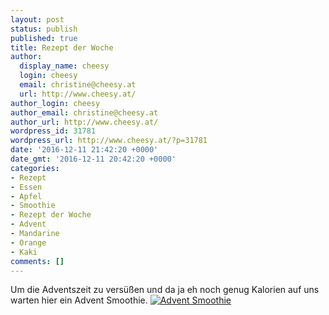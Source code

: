 ```yaml
---
layout: post
status: publish
published: true
title: Rezept der Woche
author:
  display_name: cheesy
  login: cheesy
  email: christine@cheesy.at
  url: http://www.cheesy.at/
author_login: cheesy
author_email: christine@cheesy.at
author_url: http://www.cheesy.at/
wordpress_id: 31781
wordpress_url: http://www.cheesy.at/?p=31781
date: '2016-12-11 21:42:20 +0000'
date_gmt: '2016-12-11 20:42:20 +0000'
categories:
- Rezept
- Essen
- Apfel
- Smoothie
- Rezept der Woche
- Advent
- Mandarine
- Orange
- Kaki
comments: []
---
```

Um die Adventszeit zu versüßen und da ja eh noch genug Kalorien auf uns warten hier ein Advent Smoothie.
[![Advent Smoothie](http://www.cheesy.at/wp-content/uploads/Advent-Smoothie.jpg)](http://www.cheesy.at/rezepte/smoothies-und-drinks/advent-smoothie/)
